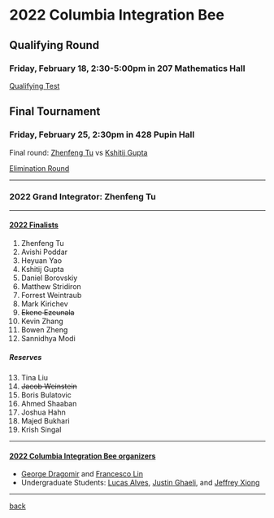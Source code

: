 # 2022 Columbia Integration Bee

## Qualifying Round
### Friday, February 18, 2:30-5:00pm in 207 Mathematics Hall 
[Qualifying Test](/Columbia-Integration-Bee/2022/Qualifying.pdf)  

## Final Tournament 
### Friday, February 25, 2:30pm in 428 Pupin Hall
Final round: [Zhenfeng Tu](/Columbia-Integration-Bee/2022/finalist_1.JPG) vs [Kshitij Gupta](/Columbia-Integration-Bee/2022/finalist_2.JPG)  

[Elimination Round](https://youtu.be/ic_9DpBmrWU)   
_ _ _  

### 2022 Grand Integrator: Zhenfeng Tu
_ _ _  

#### [2022 Finalists](/Columbia-Integration-Bee/2022/2022_finalists(-1).png)
1. Zhenfeng Tu  
2. Avishi Poddar  
3. Heyuan Yao  
4. Kshitij Gupta  
5. Daniel Borovskiy  
6. Matthew Stridiron  
7. Forrest Weintraub   
8. Mark Kirichev  
9. ~~Ekene Ezeunala~~  
10. Kevin Zhang  
11. Bowen Zheng  
12. Sannidhya Modi  
##### Reserves  
13. Tina Liu  
14. ~~Jacob Weinstein~~  
15. Boris Bulatovic  
16. Ahmed Shaaban  
17. Joshua Hahn  
18. Majed Bukhari  
19. Krish Singal  

_ _ _


#### [2022 Columbia Integration Bee organizers](/Columbia-Integration-Bee/2022/2022_organizers.png) 
 - [George Dragomir](mailto:dragomir@math.columbia.edu?subject=Columbia%20Integration%20Bee) and [Francesco Lin](mailto:flin@math.columbia.edu?subject=Columbia%20Integration%20Bee)
 - Undergraduate Students: [Lucas Alves](mailto:alves.lucas@columbia.edu?subject=Columbia%20Integration%20Bee), [Justin Ghaeli](mailto:jag2384@columbia.edu?subject=Columbia%20Integration%20Bee), and [Jeffrey Xiong](mailto:jx2446@columbia.edu?subject=Columbia%20Integration%20Bee)   

- - - 
[back](./Columbia-Integration-Bee/)

